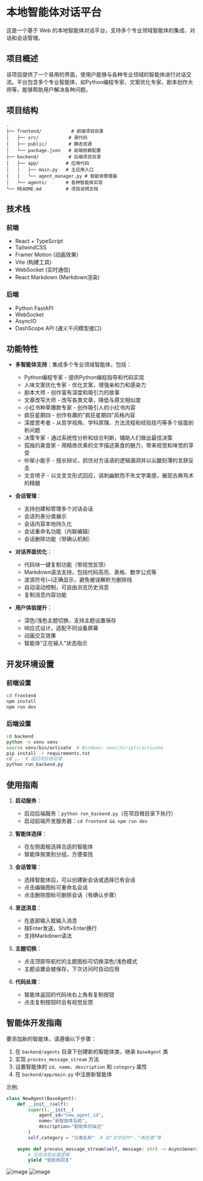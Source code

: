 # 本地智能体对话平台

这是一个基于 Web 的本地智能体对话平台，支持多个专业领域智能体的集成、对话和会话管理。

## 项目概述

该项目提供了一个易用的界面，使用户能够与各种专业领域的智能体进行对话交流。平台包含多个专业智能体，如Python编程专家、文案优化专家、剧本创作大师等，能够帮助用户解决各种问题。

## 项目结构

```
.
├── frontend/           # 前端项目目录
│   ├── src/           # 源代码
│   ├── public/        # 静态资源
│   └── package.json   # 前端依赖配置
├── backend/           # 后端项目目录
│   ├── app/          # 应用代码
│   │   ├── main.py   # 主应用入口
│   │   └── agent_manager.py # 智能体管理器
│   └── agents/       # 各种智能体实现
└── README.md         # 项目说明文档
```

## 技术栈

### 前端
- React + TypeScript
- TailwindCSS
- Framer Motion (动画效果)
- Vite (构建工具)
- WebSocket (实时通信)
- React Markdown (Markdown渲染)

### 后端
- Python FastAPI
- WebSocket
- AsyncIO
- DashScope API (通义千问模型接口)

## 功能特性

- **多智能体支持**：集成多个专业领域智能体，包括：
  - Python编程专家 - 提供Python编程指导和代码实现
  - 人味文案优化专家 - 优化文案，增强亲和力和感染力
  - 剧本大师 - 创作富有深度和吸引力的故事
  - 文章改写大师 - 改写各类文章，降低与原文相似度
  - 小红书种草爆款专家 - 创作吸引人的小红书内容
  - 疯狂星期四 - 创作有趣的"疯狂星期四"风格内容
  - 深度思考者 - 从哲学视角、学科原理、方法流程和经验技巧等多个层面剖析问题
  - 决策专家 - 通过系统性分析和综合判断，辅助人们做出最佳决策
  - 孤独的美食家 - 用精炼优美的文字描述美食的魅力，带来视觉和味觉的享受
  - 吵架小能手 - 擅长辩论，抓住对方话语的逻辑漏洞并以尖酸刻薄的言辞反击
  - 文言喷子 - 以文言文形式回应，讽刺幽默而不失文学美感，展现古典骂术的精髓

- **会话管理**：
  - 支持创建和管理多个对话会话
  - 会话列表分类展示
  - 会话内容本地持久化
  - 会话重命名功能（内联编辑）
  - 会话删除功能（带确认机制）

- **对话界面优化**：
  - 代码块一键复制功能（带视觉反馈）
  - Markdown语法支持，包括代码高亮、表格、数学公式等
  - 波浪符号(~)正确显示，避免被误解析为删除线
  - 自动滚动控制，可自由浏览历史消息
  - 复制消息内容功能

- **用户体验提升**：
  - 深色/浅色主题切换，支持主题设置保存
  - 响应式设计，适配不同设备屏幕
  - 动画交互效果
  - 智能体"正在输入"状态指示

## 开发环境设置

### 前端设置
```bash
cd frontend
npm install
npm run dev
```

### 后端设置
```bash
cd backend
python -m venv venv
source venv/bin/activate  # Windows: venv\Scripts\activate
pip install -r requirements.txt
cd ..  # 返回项目根目录
python run_backend.py
```

## 使用指南

1. **启动服务**：
   - 启动后端服务：`python run_backend.py`（在项目根目录下执行）
   - 启动前端开发服务器：`cd frontend && npm run dev`

2. **智能体选择**：
   - 在左侧面板选择合适的智能体
   - 智能体按类别分组，方便查找

3. **会话管理**：
   - 选择智能体后，可以创建新会话或选择已有会话
   - 点击编辑图标可重命名会话
   - 点击删除图标可删除会话（有确认步骤）

4. **发送消息**：
   - 在底部输入框输入消息
   - 按Enter发送，Shift+Enter换行
   - 支持Markdown语法

5. **主题切换**：
   - 点击顶部导航栏的主题图标可切换深色/浅色模式
   - 主题设置会被保存，下次访问时自动应用

6. **代码处理**：
   - 智能体返回的代码块右上角有复制按钮
   - 点击复制按钮时会有视觉反馈

## 智能体开发指南

要添加新的智能体，请遵循以下步骤：

1. 在 `backend/agents` 目录下创建新的智能体类，继承 `BaseAgent` 类
2. 实现 `process_message_stream` 方法
3. 设置智能体的 `id`、`name`、`description` 和 `category` 属性
4. 在 `backend/app/main.py` 中注册新智能体

示例:
```python
class NewAgent(BaseAgent):
    def __init__(self):
        super().__init__(
            agent_id="new_agent_id",
            name="新智能体名称",
            description="智能体的描述"
        )
        self.category = "分类名称"  # 如"文字创作"、"角色类"等
        
    async def process_message_stream(self, message: str) -> AsyncGenerator[str, None]:
        # 实现消息处理逻辑
        yield "智能体回复"
```

![image](https://github.com/user-attachments/assets/927955be-b4a1-47e8-9bba-ef848aad4921)
![image](https://github.com/user-attachments/assets/ddbad8ed-98f2-4fe7-9801-97013eb45b14)

